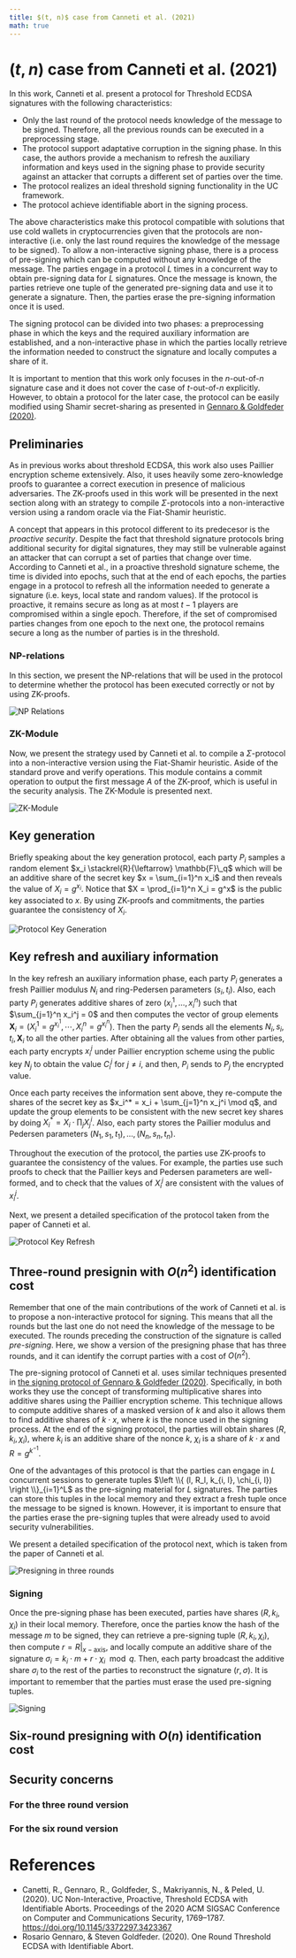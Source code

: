 ```yaml
---
title: $(t, n)$ case from Canneti et al. (2021)
math: true
---
```


# $(t, n)$ case from Canneti et al. (2021)

In this work, Canneti et al. present a protocol for Threshold ECDSA signatures with the following characteristics:
- Only the last round of the protocol needs knowledge of the message to be signed. Therefore, all the previous rounds can be executed in a preprocessing stage.
- The protocol support adaptative corruption in the signing phase. In this case, the authors provide a mechanism to refresh the auxiliary information and keys used in the signing phase to provide security against an attacker that corrupts a different set of parties over the time.
- The protocol realizes an ideal threshold signing functionality in the UC framework.
- The protocol achieve identifiable abort in the signing process.

The above characteristics make this protocol compatible with solutions that use cold wallets in cryptocurrencies given that the protocols are non-interactive (i.e. only the last round requires the knowledge of the message to be signed). To allow a non-interactive signing phase, there is a process of pre-signing which can be computed without any knowledge of the message. The parties engage in a protocol $L$ times in a concurrent way to obtain pre-signing data for $L$ signatures. Once the message is known, the parties retrieve one tuple of the generated pre-signing data and use it to generate a signature. Then, the parties erase the pre-signing information once it is used.

The signing protocol can be divided into two phases: a preprocessing phase in which the keys and the required auxiliary information are established, and a non-interactive phase in which the parties locally retrieve the information needed to construct the signature and locally computes a share of it. 

It is important to mention that this work only focuses in the $n$-out-of-$n$ signature case and it does not cover the case of $t$-out-of-$n$ explicitly. However, to obtain a protocol for the later case, the protocol can be easily modified using Shamir secret-sharing as presented in [Gennaro & Goldfeder (2020)](https://eprint.iacr.org/2020/540).

## Preliminaries

As in previous works about threshold ECDSA, this work also uses Paillier encryption scheme extensively. Also, it uses heavily some zero-knowledge proofs to guarantee a correct execution in presence of malicious adversaries. The ZK-proofs used in this work will be presented in the next section along with an strategy to compile $\Sigma$-protocols into a non-interactive version using a random oracle via the Fiat-Shamir heuristic.

A concept that appears in this protocol different to its predecesor is the *proactive security*. Despite the fact that threshold signature protocols bring additional security for digital signatures, they may still be vulnerable against an attacker that can corrupt a set of parties that change over time. According to Canneti et al., in a proactive threshold signature scheme, the time is divided into epochs, such that at the end of each epochs, the parties engage in a protocol to refresh all the information needed to generate a signature (i.e. keys, local state and random values). If the protocol is proactive, it remains secure as long as at most $t - 1$ players are compromised within a single epoch. Therefore, if the set of compromised parties changes from one epoch to the next one, the protocol remains secure a long as the number of parties is in the threshold.

### NP-relations

In this section, we present the NP-relations that will be used in the protocol to determine whether the protocol has been executed correctly or not by using ZK-proofs.

![NP Relations](NP_Relations.png)

### ZK-Module

Now, we present the strategy used by Canneti et al. to compile a $\Sigma$-protocol into a non-interactive version using the Fiat-Shamir heuristic. Aside of the standard prove and verify operations. This module contains a commit operation to output the first message $A$ of the ZK-proof, which is useful in the security analysis. The ZK-Module is presented next.

![ZK-Module](ZK_Module.png)

## Key generation

Briefly speaking about the key generation protocol, each party $P_i$ samples a random element $x_i \stackrel{R}{\leftarrow} \mathbb{F}\_q$ which will be an additive share of the secret key $x = \sum_{i=1}^n x_i$ and then reveals the value of $X_i = g^{x_i}$. Notice that $X = \prod_{i=1}^n X_i = g^x$ is the public key associated to $x$. By using ZK-proofs and commitments, the parties guarantee the consistency of $X_i$.

![Protocol Key Generation](Protocol_Key_Generation.png)

## Key refresh and auxiliary information

In the key refresh an auxiliary information phase, each party $P_i$ generates a fresh Paillier modulus $N_i$ and ring-Pedersen parameters $(s_i, t_i)$. Also, each party $P_i$ generates additive shares of zero $(x_i^1, \dots, x_i^n)$ such that $\sum_{j=1}^n x_i^j = 0$ and then computes the vector of group elements $\mathbf{X}_i = (X_i^1 = g^{x_i^1}, \cdots, X_i^n = g^{x_i^n})$. Then the party $P_i$ sends all the elements $N_i, s_i, t_i, \mathbf{X}_i$ to all the other parties. After obtaining all the values from other parties, each party encrypts $x_i^j$ under Paillier encryption scheme using the public key $N_j$ to obtain the value $C_i^j$ for $j \neq i$, and then, $P_i$ sends to $P_j$ the encrypted value.

Once each party receives the information sent above, they re-compute the shares of the secret key as $x_i^* = x_i + \sum_{j=1}^n x_j^i \mod q$, and update the group elements to be consistent with the new secret key shares by doing $X_i^* = X_i \cdot \prod_j X_j^i$. Also, each party stores the Paillier modulus and Pedersen parameters $(N_1, s_1, t_1), \dots, (N_n, s_n, t_n)$.

Throughout the execution of the protocol, the parties use ZK-proofs to guarantee the consistency of the values. For example, the parties use such proofs to check that the Paillier keys and Pedersen parameters are well-formed, and to check that the values of $X_i^j$ are consistent with the values of $x_i^j$.

Next, we present a detailed specification of the protocol taken from the paper of Canneti et al.

![Protocol Key Refresh](Protocol_Key_Refresh.png)

## Three-round presignin with $O(n^2)$ identification cost

Remember that one of the main contributions of the work of Canneti et al. is to propose a non-interactive protocol for signing. This means that all the rounds but the last one do not need the knowledge of the message to be executed. The rounds preceding the construction of the signature is called *pre-signing*. Here, we show a version of the presigning phase that has three rounds, and it can identify the corrupt parties with a cost of $O(n^2)$.

The pre-signing protocol of Canneti et al. uses similar techniques presented in [the signing protocol of Gennaro & Goldfeder (2020)](../gennaro_goldfeder_2020/#signing-protocol). Specifically, in both works they use the concept of transforming multiplicative shares into additive shares using the Paillier encryption scheme. This technique allows to compute additive shares of a masked version of $k$ and also it allows them to find additive shares of $k \cdot x$, where $k$ is the nonce used in the signing process. At the end of the signing protocol, the parties will obtain shares $(R, k_i, \chi_i)$, where $k_i$ is an additive share of the nonce $k$, $\chi_i$ is a share of $k \cdot x$ and $R = g^{k^{-1}}$.

One of the advantages of this protocol is that the parties can engage in $L$ concurrent sessions to generate tuples $\left \\{ (l, R_l, k_{i, l}, \chi_{i, l}) \right \\}_{i=1}^L$ as the pre-signing material for $L$ signatures. The parties can store this tuples in the local memory and they extract a fresh tuple once the message to be signed is known. However, it is important to ensure that the parties erase the pre-signing tuples that were already used to avoid security vulnerabilities.

We present a detailed specification of the protocol next, which is taken from the paper of Canneti et al.

![Presigning in three rounds](Protocol_Presigning_Three_Rounds.png)

### Signing

Once the pre-signing phase has been executed, parties have shares $(R, k_i, \chi_i)$ in their local memory. Therefore, once the parties know the hash of the message $m$ to be signed, they can retrieve a pre-signing tuple $(R, k_i, \chi_i)$, then compute $r = R \vert_{x-\text{axis}}$, and locally compute an additive share of the signature $\sigma_i = k_i \cdot m + r \cdot \chi_i \mod q$. Then, each party broadcast the additive share $\sigma_i$ to the rest of the parties to reconstruct the signature $(r, \sigma)$. It is important to remember that the parties must erase the used pre-signing tuples.

![Signing](Protocol_Signing.png)

## Six-round presigning with $O(n)$ identification cost

## Security concerns

### For the three round version 

### For the six round version 

# References

- Canetti, R., Gennaro, R., Goldfeder, S., Makriyannis, N., & Peled, U. (2020). UC Non-Interactive, Proactive, Threshold ECDSA with Identifiable Aborts. Proceedings of the 2020 ACM SIGSAC Conference on Computer and Communications Security, 1769–1787. https://doi.org/10.1145/3372297.3423367
- Rosario Gennaro, & Steven Goldfeder. (2020). One Round Threshold ECDSA with Identifiable Abort.